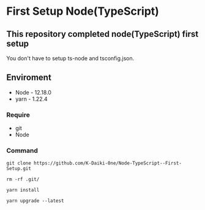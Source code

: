 # First Setup Node(TypeScript)

## This repository completed node(TypeScript) first setup 
You don't have to setup ts-node and tsconfig.json.</br>
## Enviroment
- Node - 12.18.0
- yarn - 1.22.4


### Require
- git 
- Node
### Command

```git:command
git clone https://github.com/K-Daiki-0ne/Node-TypeScript--First-Setup.git 
```

```remove:git
rm -rf .git/
```

```yarn:command
yarn install
```

```yarn:command
yarn upgrade --latest
```